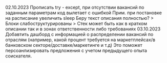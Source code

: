 02.10.2023 Прописать try - except, при отсутствии вакансий по заданным параметрам код вылетает с ошибкой
Прим. при постановке на расписание увеличить sleep
Беру текст описания полностью?
	> Блоки слабоструктурированы
	> Стек может быть как в кратком описании так и в зонах ответственности либо требованиях
03.10.2023 Добавтить дашборд с информацией о распределении вакансий по отраслям (например, какой процент требуется на маркетплейсах/в банковском секторе/доставке/маркетинге и т.д)
Это поможет персоанлизировать предложения с учетом предыдущего опыта соискателя.